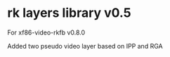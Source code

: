 # rk layers library v0.5

For xf86-video-rkfb v0.8.0

Added two pseudo video layer based on IPP and RGA